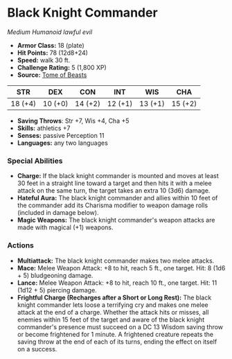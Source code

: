 # Black Knight Commander

*Medium* *Humanoid* *lawful evil*

- **Armor Class:** 18 (plate)
- **Hit Points:** 78 (12d8+24)
- **Speed:** walk 30 ft.
- **Challenge Rating:** 5 (1,800 XP)
- **Source:** [Tome of Beasts](https://koboldpress.com/kpstore/product/tome-of-beasts-for-5th-edition-print/)

| STR | DEX | CON | INT | WIS | CHA |
| --- | --- | --- | --- | --- | --- |
| 18 (+4) | 10 (+0) | 14 (+2) | 12 (+1) | 13 (+1) | 15 (+2) |

- **Saving Throws**: Str +7, Wis +4, Cha +5
- **Skills:** athletics +7
- **Senses:** passive Perception 11
- **Languages:** any two languages
### Special Abilities
- **Charge:** If the black knight commander is mounted and moves at least 30 feet in a straight line toward a target and then hits it with a melee attack on the same turn, the target takes an extra 10 (3d6) damage.
- **Hateful Aura:** The black knight commander and allies within 10 feet of the commander add its Charisma modifier to weapon damage rolls (included in damage below).
- **Magic Weapons:** The black knight commander's weapon attacks are made with magical (+1) weapons.
### Actions
- **Multiattack:** The black knight commander makes two melee attacks.
- **Mace:** Melee Weapon Attack: +8 to hit, reach 5 ft., one target. Hit: 8 (1d6 + 5) bludgeoning damage.
- **Lance:** Melee Weapon Attack: +8 to hit, reach 10 ft., one target. Hit: 11 (1d12 + 5) piercing damage.
- **Frightful Charge (Recharges after a Short or Long Rest):** The black knight commander lets loose a terrifying cry and makes one melee attack at the end of a charge. Whether the attack hits or misses, all enemies within 15 feet of the target and aware of the black knight commander's presence must succeed on a DC 13 Wisdom saving throw or become frightened for 1 minute. A frightened creature repeats the saving throw at the end of each of its turns, ending the effect on itself on a success.
